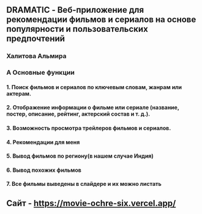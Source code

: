 ## **DRAMATIC - Веб-приложение для рекомендации фильмов и сериалов на основе популярности и пользовательских предпочтений**
### Халитова Альмира
### A Основные функции
####  1. Поиск фильмов и сериалов по ключевым словам, жанрам или актерам.
####  2. Отображение информации о фильме или сериале (название, постер, описание, рейтинг, актерский состав и т. д.).
####  3. Возможность просмотра трейлеров фильмов и сериалов.
####  4. Рекомендации для меня
####  5. Вывод фильмов по региону(в нашем случае Индия)
####  6. Вывод похожих фильмов
####  7. Все фильмы выведены в слайдере и их можно листать
##  Сайт - https://movie-ochre-six.vercel.app/
